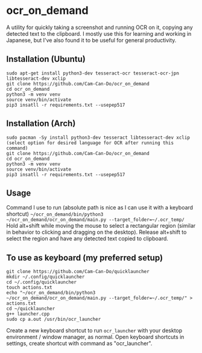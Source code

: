 # ocr_on_demand
A utility for quickly taking a screenshot and running OCR on it, copying any detected text to the clipboard.
I mostly use this for learning and working in Japanese, but I've also found it to be useful for general
productivity.

## Installation (Ubuntu)
```
sudo apt-get install python3-dev tesseract-ocr tesseract-ocr-jpn libtesseract-dev xclip
git clone https://github.com/Cam-Can-Do/ocr_on_demand
cd ocr_on_demand
python3 -m venv venv
source venv/bin/activate
pip3 insatll -r requirements.txt --usepep517
```
## Installation (Arch)
```
sudo pacman -Sy install python3-dev tesseract libtesseract-dev xclip (select option for desired language for OCR after running this command)
git clone https://github.com/Cam-Can-Do/ocr_on_demand
cd ocr_on_demand
python3 -m venv venv
source venv/bin/activate
pip3 insatll -r requirements.txt --usepep517
```

## Usage
Command I use to run (absolute path is nice as I can use it with a keyboard shortcut)
`~/ocr_on_demand/bin/python3 ~/ocr_on_demand/ocr_on_demand/main.py --target_folder=~/.ocr_temp/`
Hold alt+shift while moving the mouse to select a rectangular region (similar in behavior to clicking and dragging on the desktop).
Release alt+shift to select the region and have any detected text copied to clipboard.

## To use as keyboard (my preferred setup)
```
git clone https://github.com/Cam-Can-Do/quicklauncher
mkdir ~/.config/quicklauncher
cd ~/.config/quicklauncher
touch actions.txt
echo "~/ocr_on_demand/bin/python3 ~/ocr_on_demand/ocr_on_demand/main.py --target_folder=~/.ocr_temp/" > actions.txt
cd ~/quicklauncher
g++ launcher.cpp
sudo cp a.out /usr/bin/ocr_launcher
```
Create a new keyboard shortcut to run `ocr_launcher` with your desktop environment / window manager, as normal.
Open keyboard shortcuts in settings, create shortcut with command as "ocr_launcher".
